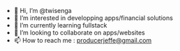 - 👋 Hi, I’m @twisenga
- 👀 I’m interested in developping apps/financial solutions
- 🌱 I’m currently learning fullstack
- 💞️ I’m looking to collaborate on apps/websites
- 📫 How to reach me : producerjeffe@gmail.com

<!---
twisenga/twisenga is a ✨ special ✨ repository because its `README.md` (this file) appears on your GitHub profile.
You can click the Preview link to take a look at your changes.
--->
